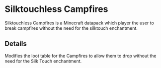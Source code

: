 # Silktouchless Campfires
Silktouchless Campfires is a Minecraft datapack which player the user to break campfires without the need for the silktouch enchantment.

## Details
Modifies the loot table for the Campfires to allow them to drop without the need for the Silk Touch enchantment.